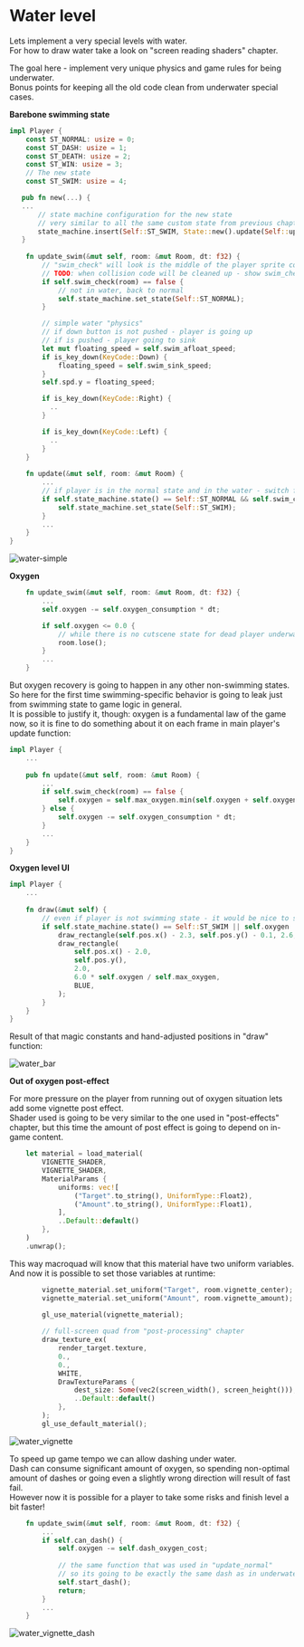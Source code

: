 # Water level

Lets implement a very special levels with water.  
For how to draw water take a look on "screen reading shaders" chapter.

The goal here - implement very unique physics and game rules for being underwater.  
Bonus points for keeping all the old code clean from underwater special cases.

**Barebone swimming state**

```rust
impl Player {
    const ST_NORMAL: usize = 0;
    const ST_DASH: usize = 1;
    const ST_DEATH: usize = 2;
    const ST_WIN: usize = 3;
    // The new state
    const ST_SWIM: usize = 4;

   pub fn new(...) {
   ...
       // state machine configuration for the new state
       // very similar to all the same custom state from previous chapters
       state_machine.insert(Self::ST_SWIM, State::new().update(Self::update_swim));
   }
   
    fn update_swim(&mut self, room: &mut Room, dt: f32) {
        // "swim_check" will look is the middle of the player sprite collides water tile on "water" level
        // TODO: when collision code will be cleaned up - show swim_check contents
        if self.swim_check(room) == false {
            // not in water, back to normal
            self.state_machine.set_state(Self::ST_NORMAL);
        }

        // simple water "physics"
        // if down button is not pushed - player is going up
        // if is pushed - player going to sink 
        let mut floating_speed = self.swim_afloat_speed;
        if is_key_down(KeyCode::Down) {
            floating_speed = self.swim_sink_speed;
        }
        self.spd.y = floating_speed;

        if is_key_down(KeyCode::Right) {
          ..
        }

        if is_key_down(KeyCode::Left) {
          ..
        }
    }
    
    fn update(&mut self, room: &mut Room) {
        ...
        // if player is in the normal state and in the water - switch for water state
        if self.state_machine.state() == Self::ST_NORMAL && self.swim_check(room) {
            self.state_machine.set_state(Self::ST_SWIM);
        }
        ...
    }
}
```

![water-simple](https://user-images.githubusercontent.com/910977/94893803-a27c9a80-044d-11eb-892b-bed255d62e35.gif)

**Oxygen**

```rust
    fn update_swim(&mut self, room: &mut Room, dt: f32) {
        ...
        self.oxygen -= self.oxygen_consumption * dt;

        if self.oxygen <= 0.0 {
            // while there is no cutscene state for dead player underwater - jsut ask room to reload level
            room.lose();
        }
        ...
    }
```

But oxygen recovery is going to happen in any other non-swimming states. So here for the first time swimming-specific behavior is going to leak just from swimming state to game logic in general.  
It is possible to justify it, though: oxygen is a fundamental law of the game now, so it is fine to do something about it on each frame in main player's update function:


```rust
impl Player {
    ...
    
    pub fn update(&mut self, room: &mut Room) {
        ...
        if self.swim_check(room) == false {
            self.oxygen = self.max_oxygen.min(self.oxygen + self.oxygen_recovery * dt);
        } else {
            self.oxygen -= self.oxygen_consumption * dt;
        }        
        ...
    }
}
```

**Oxygen level UI**

```rust
impl Player {
    ...
    
    fn draw(&mut self) {
        // even if player is not swimming state - it would be nice to see how oxygen is recovering
        if self.state_machine.state() == Self::ST_SWIM || self.oxygen != self.max_oxygen {
            draw_rectangle(self.pos.x() - 2.3, self.pos.y() - 0.1, 2.6, 6.2, BLACK);
            draw_rectangle(
                self.pos.x() - 2.0,
                self.pos.y(),
                2.0,
                6.0 * self.oxygen / self.max_oxygen,
                BLUE,
            );
        }
    }
}
```

Result of that magic constants and hand-adjusted positions in "draw" function:

![water_bar](https://user-images.githubusercontent.com/910977/94889259-23816500-0441-11eb-9fdd-8634feb6d9e5.gif)

**Out of oxygen post-effect**

For more pressure on the player from running out of oxygen situation lets add some vignette post effect.  
Shader used is going to be very similar to the one used in "post-effects" chapter, but this time the amount of post effect is going to depend on in-game content.

```rust
    let material = load_material(
        VIGNETTE_SHADER,
        VIGNETTE_SHADER,
        MaterialParams {
            uniforms: vec![
                ("Target".to_string(), UniformType::Float2),
                ("Amount".to_string(), UniformType::Float1),
            ],
            ..Default::default()
        },
    )
    .unwrap();
```

This way macroquad will know that this material have two uniform variables. And now it is possible to set those variables at runtime: 

```rust
        vignette_material.set_uniform("Target", room.vignette_center);
        vignette_material.set_uniform("Amount", room.vignette_amount);

        gl_use_material(vignette_material);
        
        // full-screen quad from "post-processing" chapter
        draw_texture_ex(
            render_target.texture,
            0.,
            0.,
            WHITE,
            DrawTextureParams {
                dest_size: Some(vec2(screen_width(), screen_height())),
                ..Default::default()
            },
        );
        gl_use_default_material();

```

![water_vignette](https://user-images.githubusercontent.com/910977/94890904-43675780-0446-11eb-9a7d-cd5610c20f94.gif)


To speed up game tempo we can allow dashing under water.  
Dash can consume significant amount of oxygen, so spending non-optimal amount of dashes or going even a slightly wrong direction will result of fast fail.  
However now it is possible for a player to take some risks and finish level a bit faster!

```rust
    fn update_swim(&mut self, room: &mut Room, dt: f32) {
        ...
        if self.can_dash() {
            self.oxygen -= self.dash_oxygen_cost;
            
            // the same function that was used in "update_normal"
            // so its going to be exactly the same dash as in underwater state
            self.start_dash();
            return;
        }
        ...
    }

```

![water_vignette_dash](https://user-images.githubusercontent.com/910977/94891424-9f7eab80-0447-11eb-9787-542aba3a09e6.gif)



